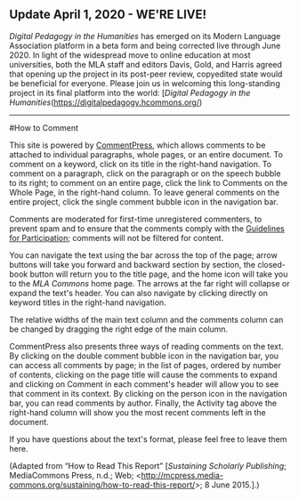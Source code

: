 ## Update April 1, 2020 - WE'RE LIVE!
*Digital Pedagogy in the Humanities* has emerged on its Modern Language Association platform in a beta form and being corrected live through June 2020. In light of the widespread move to online education at most universities, both the MLA staff and editors Davis, Gold, and Harris agreed that opening up the project in its post-peer review, copyedited state would be beneficial for everyone. Please join us in welcoming this long-standing project in its final platform into the world: [*Digital Pedagogy in the Humanities*(https://digitalpedagogy.hcommons.org/)

***************************
#How to Comment

This site is powered by [CommentPress](http://futureofthebook.org/commentpress/), which allows comments to be attached to individual paragraphs, whole pages, or an entire document. To comment on a keyword, click on its title in the right-hand navigation. To comment on a paragraph, click on the paragraph or on the speech bubble to its right; to comment on an entire page, click the link to Comments on the Whole Page, in the right-hand column. To leave general comments on the entire project, click the single comment bubble icon in the navigation bar.

Comments are moderated for first-time unregistered commenters, to prevent spam and to ensure that the comments comply with the [Guidelines for Participation](https://commons.mla.org/guidelines/); comments will not be filtered for content.

You can navigate the text using the bar across the top of the page; arrow buttons will take you forward and backward section by section, the closed-book button will return you to the title page, and the home icon will take you to the *MLA Commons* home page. The arrows at the far right will collapse or expand the text's header. You can also navigate by clicking directly on keyword titles in the right-hand navigation.

The relative widths of the main text column and the comments column can be changed by dragging the right edge of the main column.

CommentPress also presents three ways of reading comments on the text.  By clicking on the double comment bubble icon in the navigation bar, you can access all comments by page; in the list of pages, ordered by number of contents, clicking on the page title will cause the comments to expand and clicking on Comment in each comment's header will allow you to see that comment in its context. By clicking on the person icon in the navigation bar, you can read comments by author. Finally, the Activity tag above the right-hand column will show you the most recent comments left in the document.

If you have questions about the text's format, please feel free to leave them here.

(Adapted from “How to Read This Report” [*Sustaining Scholarly Publishing*; MediaCommons Press, n.d.; Web; \<<http://mcpress.media-commons.org/sustaining/how-to-read-this-report/>\>; 8 June 2015.].)
